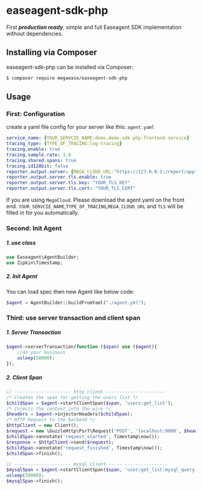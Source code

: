# easeagent-sdk-php

First ***production ready***, simple and full Easeagent SDK implementation without dependencies.

## Installing via Composer

easeagent-sdk-php can be installed via Composer:
```bash
$ composer require megaease/easeagent-sdk-php
```

## Usage
### First: Configuration
create a yaml file config for your server like this: `agent.yaml`
```yml
service_name: {YOUR_SERVCIE_NAME:demo.demo.sdk-php-frontend-service}
tracing_type: {TYPE_OF_TRACING:log-tracing}
tracing.enable: true
tracing.sample.rate: 1.0
tracing.shared.spans: true
tracing.id128bit: false
reporter.output.server: {MEGA_CLOUD_URL:"https://127.0.0.1:/report/application-tracing-log"}
reporter.output.server.tls.enable: true
reporter.output.server.tls.key: "YOUR_TLS_KEY"
reporter.output.server.tls.cert: "YOUR_TLS_CERT"
```
If you are using `MegaCloud`. Please download the agent.yaml on the front end. `YOUR_SERVCIE_NAME`,`TYPE_OF_TRACING`,`MEGA_CLOUD_URL` and `TLS` will be filled in for you automatically.

### Second: Init Agent

##### 1. use class
```php
use Easeagent\AgentBuilder;
use Zipkin\Timestamp;
```

##### 2. Init Agent
You can load spec then new Agent like below code:
```php
$agent = AgentBuilder::buildFromYaml("./agent.yml");
```

### Third: use server transaction and client span

##### 1. Server Transaction
```php
$agent->serverTransaction(function ($span) use ($agent){
    //do your business
    usleep(50000);
});
```

##### 2. Client Span
```php
// --------------------- http client ----------------------
/* Creates the span for getting the users list */
$childSpan = $agent->startClientSpan($span, 'users:get_list');
/* Injects the context into the wire */
$headers = $agent->injectorHeaders($childSpan);
/* HTTP Request to the backend */
$httpClient = new Client();
$request = new \GuzzleHttp\Psr7\Request('POST', 'localhost:9000', $headers);
$childSpan->annotate('request_started', Timestamp\now());
$response = $httpClient->send($request);
$childSpan->annotate('request_finished', Timestamp\now());
$childSpan->finish();

// --------------------- mysql client ----------------------
$mysqlSpan = $agent->startClientSpan($span, 'user:get_list:mysql_query');
usleep(50000);
$mysqlSpan->finish();
```